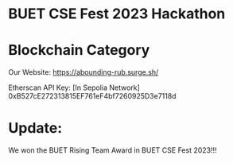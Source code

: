 # BUET CSE Fest 2023 Hackathon
# Blockchain Category

Our Website:
https://abounding-rub.surge.sh/

Etherscan API Key: [In Sepolia Network]
0xB527cE272313815EF761eF4bf7260925D3e7118d

# Update:
We won the BUET Rising Team Award in BUET CSE Fest 2023!!!
